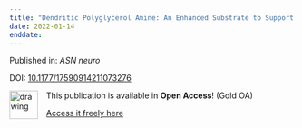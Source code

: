 ```yaml
---
title: "Dendritic Polyglycerol Amine: An Enhanced Substrate to Support Long-Term Neural Cell Culture."
date: 2022-01-14
enddate:
---
```


Published in: *ASN neuro*

DOI: [10.1177/17590914211073276](https://doi.org/10.1177/17590914211073276)

<img src="https://upload.wikimedia.org/wikipedia/commons/thumb/7/77/Open_Access_logo_PLoS_transparent.svg/800px-Open_Access_logo_PLoS_transparent.svg.png" alt="drawing" width="50" align="left"/> &nbsp;&nbsp;&nbsp;This publication is available in **Open Access**! (Gold OA)

&nbsp;&nbsp;&nbsp;[Access it freely here](https://journals.sagepub.com/doi/pdf/10.1177/17590914211073276
)

